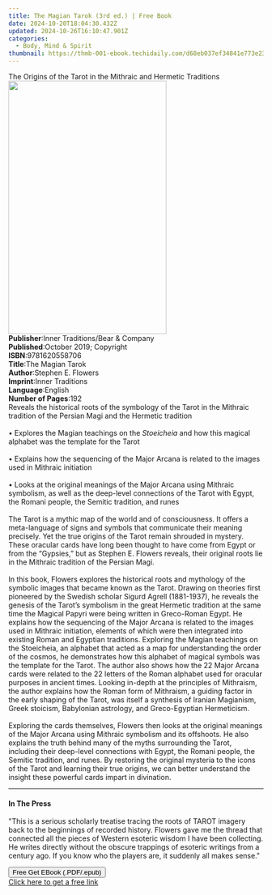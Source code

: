 ```yaml
---
title: The Magian Tarok (3rd ed.) | Free Book
date: 2024-10-20T18:04:30.432Z
updated: 2024-10-26T16:10:47.901Z
categories:
  - Body, Mind & Spirit
thumbnail: https://thmb-001-ebook.techidaily.com/d68eb037ef34841e773e233703afa5071afb4aec958a547f60760b2a87307a0c.jpg
---
```

<main id="book-container">
  <div class="flex flex-col">
    <div class="book-brief flex-1 py-6 px-4 sm:p-6 md:py-10 md:px-8">
      <!-- brief-->
      <div class="book-brief-main">
        The Origins of the Tarot in the Mithraic and Hermetic Traditions
      </div>
    </div>
    <div
      class="book-meta-info flex-1 grid gap-4 col-start-1 col-end-3 row-start-1 sm:mb-6 sm:grid-cols-4 lg:gap-6 lg:col-start-2 lg:row-end-6 lg:row-span-6 lg:mb-0"
    >
      <div
        class="book-meta-info-left place-content-center mt-4 p-4 text-sm leading-6 col-start-2 col-span-2 dark:text-slate-400"
      >
        <img
          class="w-full h-500 object-cover rounded-lg sm:h-255 sm:col-span-2 lg:col-span-full"
          src="https://img-001-ebook.techidaily.com/9540dd4e4288da4d171b5a8e4dacf9e240f5a36ce5db638754298a84d441ddae.jpg"
          alt=""
          width="312"
          height="500"
        />
      </div>
      <div
        class="book-meta-info-right mt-2 col-start-1 row-start-2 col-span-3 self-center"
      >
        <!-- meta data  -->
        <div class="flex flex-col px-4 md:px-8">
          <div class="flex-1">
            <strong>Publisher</strong>:<span class="px-2"
              >Inner Traditions/Bear &amp; Company</span
            >
          </div>
          <div class="flex-1">
            <strong>Published</strong>:<span class="px-2"
              >October 2019; Copyright</span
            >
          </div>
          <div class="flex-1">
            <strong>ISBN</strong>:<span class="px-2">9781620558706</span>
          </div>
          <div class="flex-1">
            <strong>Title</strong>:<span class="px-2">The Magian Tarok</span>
          </div>
          <div class="flex-1">
            <strong>Author</strong>:<span class="px-2">Stephen E. Flowers</span>
          </div>
          <div class="flex-1">
            <strong>Imprint</strong>:<span class="px-2">Inner Traditions</span>
          </div>
          <div class="flex-1">
            <strong>Language</strong>:<span class="px-2">English</span>
          </div>
          <div class="flex-1">
            <strong>Number of Pages</strong>:<span class="px-2">192</span>
          </div>
        </div>
      </div>
    </div>
    <div class="book-description flex-1 py-6 px-4 sm:p-6 md:py-10 md:px-8">
      <div class="book-description-main">
        <div accordion-content="" id="description">
          Reveals the historical roots of the symbology of the Tarot in the
          Mithraic tradition of the Persian Magi and the Hermetic tradition
          <br /><br />• Explores the Magian teachings on the
          <i>Stoeicheia</i> and how this magical alphabet was the template for
          the Tarot <br /><br />• Explains how the sequencing of the Major
          Arcana is related to the images used in Mithraic initiation
          <br /><br />• Looks at the original meanings of the Major Arcana using
          Mithraic symbolism, as well as the deep-level connections of the Tarot
          with Egypt, the Romani people, the Semitic tradition, and runes
          <br /><br />The Tarot is a mythic map of the world and of
          consciousness. It offers a meta-language of signs and symbols that
          communicate their meaning precisely. Yet the true origins of the Tarot
          remain shrouded in mystery. These oracular cards have long been
          thought to have come from Egypt or from the “Gypsies,” but as Stephen
          E. Flowers reveals, their original roots lie in the Mithraic tradition
          of the Persian Magi. <br /><br />In this book, Flowers explores the
          historical roots and mythology of the symbolic images that became
          known as the Tarot. Drawing on theories first pioneered by the Swedish
          scholar Sigurd Agrell (1881-1937), he reveals the genesis of the
          Tarot’s symbolism in the great Hermetic tradition at the same time the
          Magical Papyri were being written in Greco-Roman Egypt. He explains
          how the sequencing of the Major Arcana is related to the images used
          in Mithraic initiation, elements of which were then integrated into
          existing Roman and Egyptian traditions. Exploring the Magian teachings
          on the Stoeicheia, an alphabet that acted as a map for understanding
          the order of the cosmos, he demonstrates how this alphabet of magical
          symbols was the template for the Tarot. The author also shows how the
          22 Major Arcana cards were related to the 22 letters of the Roman
          alphabet used for oracular purposes in ancient times. Looking in-depth
          at the principles of Mithraism, the author explains how the Roman form
          of Mithraism, a guiding factor in the early shaping of the Tarot, was
          itself a synthesis of Iranian Magianism, Greek stoicism, Babylonian
          astrology, and Greco-Egyptian Hermeticism. <br /><br />Exploring the
          cards themselves, Flowers then looks at the original meanings of the
          Major Arcana using Mithraic symbolism and its offshoots. He also
          explains the truth behind many of the myths surrounding the Tarot,
          including their deep-level connections with Egypt, the Romani people,
          the Semitic tradition, and runes. By restoring the original mysteria
          to the icons of the Tarot and learning their true origins, we can
          better understand the insight these powerful cards impart in
          divination.
        </div>
        <div class="accordion-fader"></div>
      </div>
    </div>
    <div class="book-excerpts flex-1 py-6 px-4 sm:p-6 md:py-10 md:px-8">
      <!-- excerpts-->
      <div class="book-excerpts-main">
        <hr />
        <h4 class="placeholder placeholder-heading">
          <span>In The Press</span>
        </h4>
        <p>
          "This is a serious scholarly treatise tracing the roots of TAROT
          imagery back to the beginnings of recorded history. Flowers gave me
          the thread that connected all the pieces of Western esoteric wisdom I
          have been collecting. He writes directly without the obscure trappings
          of esoteric writings from a century ago. If you know who the players
          are, it suddenly all makes sense."
        </p>
      </div>
    </div>
    <div
      class="book-about-author flex-1 py-6 px-4 sm:p-6 md:py-10 md:px-8"
    ></div>
    <div class="book-free-get flex-1 py-6 px-4 sm:p-6 md:py-10 md:px-8">
      <button
        id="btn-free-get"
        class="bg-blue-500 hover:bg-blue-700 text-white font-bold py-2 px-4 rounded"
      >
        Free Get EBook (.PDF/.epub)
      </button>
      <div id="countdown-display" class="px-2 text-lg mt-2"></div>
      <a
        id="free-link"
        class="hidden bg-blue-500 hover:bg-blue-700 text-white font-bold py-2 px-4 rounded"
        href="https://www.ebooks.com/en-us/book/209645573/the-magian-tarok/stephen-e-flowers/"
        target="_blank"
        >Click here to get a free link</a
      >
    </div>
    <script>
      let countdownTime = 0;
      let countdownInterval = null;
      document
        .getElementById('btn-free-get')
        .addEventListener('click', startCountdown);
      function startCountdown() {
        countdownTime = new Date().getTime() + 60000 * 3;
        countdownInterval = setInterval(updateCountdown, 1000);
        document.getElementById('btn-free-get').disabled = true;
        document
          .getElementById('btn-free-get')
          .classList.add('bg-gray-500', 'cursor-not-allowed');
      }
      function updateCountdown() {
        let currentTime = new Date().getTime();
        let timeLeft = countdownTime - currentTime;
        let secondsLeft = Math.floor(timeLeft / 1000);
        document.getElementById('countdown-display').innerHTML =
          `Remaining time: ${secondsLeft} seconds.`;
        if (secondsLeft <= 0) {
          clearInterval(countdownInterval);
          document.getElementById('btn-free-get').classList.add('hidden');
          document.getElementById('free-link').classList.remove('hidden');
          document.getElementById('countdown-display').innerHTML = '';
        }
      }
    </script>
  </div>
</main>

<ins class="adsbygoogle"
      style="display:block"
      data-ad-client="ca-pub-7571918770474297"
      data-ad-slot="8358498916"
      data-ad-format="auto"
      data-full-width-responsive="true"></ins>
    